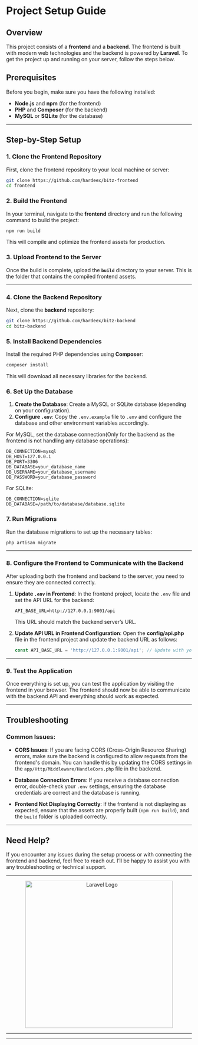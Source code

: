 

# Project Setup Guide

## Overview

This project consists of a **frontend** and a **backend**. The frontend is built with modern web technologies and the backend is powered by **Laravel**. To get the project up and running on your server, follow the steps below.

## Prerequisites

Before you begin, make sure you have the following installed:

- **Node.js** and **npm** (for the frontend)
- **PHP** and **Composer** (for the backend)
- **MySQL** or **SQLite** (for the database)

---

## Step-by-Step Setup

### 1. Clone the Frontend Repository

First, clone the frontend repository to your local machine or server:

```bash
git clone https://github.com/hardeex/bitz-frontend
cd frontend
```

### 2. Build the Frontend

In your terminal, navigate to the **frontend** directory and run the following command to build the project:

```bash
npm run build
```

This will compile and optimize the frontend assets for production.

### 3. Upload Frontend to the Server

Once the build is complete, upload the **`build`** directory to your server. This is the folder that contains the compiled frontend assets.

---

### 4. Clone the Backend Repository

Next, clone the **backend** repository:

```bash
git clone https://github.com/hardeex/bitz-backend
cd bitz-backend
```

### 5. Install Backend Dependencies

Install the required PHP dependencies using **Composer**:

```bash
composer install
```

This will download all necessary libraries for the backend.

### 6. Set Up the Database

1. **Create the Database**: Create a MySQL or SQLite database (depending on your configuration).
2. **Configure `.env`**: Copy the `.env.example` file to `.env` and configure the database and other environment variables accordingly.

For MySQL, set the database connection(Only for the backend as the frontend is not handling any database operations):

```dotenv
DB_CONNECTION=mysql
DB_HOST=127.0.0.1
DB_PORT=3306
DB_DATABASE=your_database_name
DB_USERNAME=your_database_username
DB_PASSWORD=your_database_password
```

For SQLite:

```dotenv
DB_CONNECTION=sqlite
DB_DATABASE=/path/to/database/database.sqlite
```

### 7. Run Migrations

Run the database migrations to set up the necessary tables:

```bash
php artisan migrate
```

---

### 8. Configure the Frontend to Communicate with the Backend

After uploading both the frontend and backend to the server, you need to ensure they are connected correctly.

1. **Update `.env` in Frontend**:
   In the frontend project, locate the `.env` file and set the API URL for the backend:

   ```dotenv
   API_BASE_URL=http://127.0.0.1:9001/api
   ```

   This URL should match the backend server’s URL.

2. **Update API URL in Frontend Configuration**:
   Open the **config/api.php** file in the frontend project and update the backend URL as follows:

   ```javascript
   const API_BASE_URL = 'http://127.0.0.1:9001/api'; // Update with your backend's URL
   ```

---

### 9. Test the Application

Once everything is set up, you can test the application by visiting the frontend in your browser. The frontend should now be able to communicate with the backend API and everything should work as expected.

---

## Troubleshooting

### Common Issues:

- **CORS Issues**: If you are facing CORS (Cross-Origin Resource Sharing) errors, make sure the backend is configured to allow requests from the frontend's domain. You can handle this by updating the CORS settings in the `app/Http/Middleware/HandleCors.php` file in the backend.

- **Database Connection Errors**: If you receive a database connection error, double-check your `.env` settings, ensuring the database credentials are correct and the database is running.

- **Frontend Not Displaying Correctly**: If the frontend is not displaying as expected, ensure that the assets are properly built (`npm run build`), and the `build` folder is uploaded correctly.

---

## Need Help?

If you encounter any issues during the setup process or with connecting the frontend and backend, feel free to reach out. I’ll be happy to assist you with any troubleshooting or technical support.

---

<p align="center">
    <a href="https://laravel.com" target="_blank">
        <img src="https://raw.githubusercontent.com/laravel/art/master/logo-lockup/5%20SVG/2%20CMYK/1%20Full%20Color/laravel-logolockup-cmyk-red.svg" width="400" alt="Laravel Logo">
    </a>
</p>

---

<!-- ## License

This project is licensed under the MIT License - see the [LICENSE](LICENSE) file for details. -->

---

